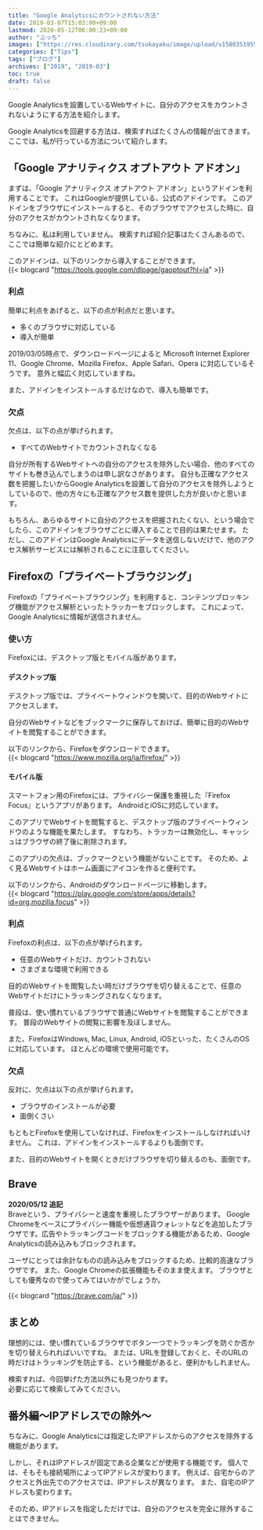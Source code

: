 ```yaml
---
title: "Google Analyticsにカウントされない方法"
date: 2019-03-07T15:03:00+09:00
lastmod: 2020-05-12T06:00:23+09:00
author: "ぶっち"
images: ["https://res.cloudinary.com/tsukayaku/image/upload/v1580351955/Blog-personal/thumbnail/blog.jpg"]
categories: ["Tips"]
tags: ["ブログ"]
archives: ["2019", "2019-03"]
toc: true
draft: false
---
```


Google Analyticsを設置しているWebサイトに、自分のアクセスをカウントされないようにする方法を紹介します。

Google Analyticsを回避する方法は、検索すればたくさんの情報が出てきます。  
ここでは、私が行っている方法について紹介します。

## 「Google アナリティクス オプトアウト アドオン」
まずは、「Google アナリティクス オプトアウト アドオン」というアドインを利用することです。
これはGoogleが提供している、公式のアドインです。
このアドインをブラウザにインストールすると、そのブラウザでアクセスした時に、自分のアクセスがカウントされなくなります。

ちなみに、私は利用していません。
検索すれば紹介記事はたくさんあるので、ここでは簡単な紹介にとどめます。

このアドインは、以下のリンクから導入することができます。  
{{< blogcard "https://tools.google.com/dlpage/gaoptout?hl=ja" >}}

### 利点
簡単に利点をあげると、以下の点が利点だと思います。

* 多くのブラウザに対応している
* 導入が簡単

2019/03/05時点で、ダウンロードページによると Microsoft Internet Explorer 11、Google Chrome、Mozilla Firefox、Apple Safari、Opera に対応しているそうです。
意外と幅広く対応していますね。

また、アドインをインストールするだけなので、導入も簡単です。

### 欠点
欠点は、以下の点が挙げられます。

* すべてのWebサイトでカウントされなくなる

自分が所有するWebサイトへの自分のアクセスを除外したい場合、他のすべてのサイトも巻き込んでしまうのは申し訳なさがあります。
自分も正確なアクセス数を把握したいからGoogle Analyticsを設置して自分のアクセスを除外しようとしているので、他の方々にも正確なアクセス数を提供した方が良いかと思います。

もちろん、あらゆるサイトに自分のアクセスを把握されたくない、という場合でしたら、このアドインをブラウザごとに導入することで目的は果たせます。
ただし、このアドインはGoogle Analyticsにデータを送信しないだけで、他のアクセス解析サービスには解析されることに注意してください。

## Firefoxの「プライベートブラウジング」
Firefoxの「プライベートブラウジング」を利用すると、コンテンツブロッキング機能がアクセス解析といったトラッカーをブロックします。
これによって、Google Analyticsに情報が送信されません。

### 使い方
Firefoxには、デスクトップ版とモバイル版があります。

#### デスクトップ版
デスクトップ版では、プライベートウィンドウを開いて、目的のWebサイトにアクセスします。

自分のWebサイトなどをブックマークに保存しておけば、簡単に目的のWebサイトを閲覧することができます。

以下のリンクから、Firefoxをダウンロードできます。  
{{< blogcard "https://www.mozilla.org/ja/firefox/" >}}

#### モバイル版
スマートフォン用のFirefoxには、プライバシー保護を重視した『Firefox Focus』というアプリがあります。
AndroidとiOSに対応しています。

このアプリでWebサイトを閲覧すると、デスクトップ版のプライベートウィンドウのような機能を果たします。
すなわち、トラッカーは無効化し、キャッシュはブラウザの終了後に削除されます。

このアプリの欠点は、ブックマークという機能がないことです。
そのため、よく見るWebサイトはホーム画面にアイコンを作ると便利です。

以下のリンクから、Androidのダウンロードページに移動します。  
{{< blogcard "https://play.google.com/store/apps/details?id=org.mozilla.focus" >}}

### 利点
Firefoxの利点は、以下の点が挙げられます。

* 任意のWebサイトだけ、カウントされない
* さまざまな環境で利用できる

目的のWebサイトを閲覧したい時だけブラウザを切り替えることで、任意のWebサイトだけにトラッキングされなくなります。

普段は、使い慣れているブラウザで普通にWebサイトを閲覧することができます。
普段のWebサイトの閲覧に影響を及ぼしません。

また、FirefoxはWindows, Mac, Linux, Android, iOSといった、たくさんのOSに対応しています。
ほとんどの環境で使用可能です。

### 欠点
反対に、欠点は以下の点が挙げられます。

* ブラウザのインストールが必要
* 面倒くさい

もともとFirefoxを使用していなければ、Firefoxをインストールしなければいけません。
これは、アドインをインストールするよりも面倒です。

また、目的のWebサイトを開くときだけブラウザを切り替えるのも、面倒です。

## Brave
**2020/05/12 追記**  
Braveという、プライバシーと速度を重視したブラウザーがあります。
Google Chromeをベースにプライバシー機能や仮想通貨ウォレットなどを追加したブラウザです。広告やトラッキングコードをブロックする機能があるため、Google Analyticsの読み込みもブロックされます。

ユーザにとっては余計なものの読み込みをブロックするため、比較的高速なブラウザです。
また、Google Chromeの拡張機能もそのまま使えます。
ブラウザとしても優秀なので使ってみてはいかがでしょうか。

{{< blogcard "https://brave.com/ja/" >}}

## まとめ
理想的には、使い慣れているブラウザでボタン一つでトラッキングを防ぐか否かを切り替えられればいいですね。
または、URLを登録しておくと、そのURLの時だけはトラッキングを防止する、という機能があると、便利かもしれません。

検索すれば、今回挙げた方法以外にも見つかります。  
必要に応じて検索してみてください。

## 番外編～IPアドレスでの除外～
ちなみに、Google Analyticsには指定したIPアドレスからのアクセスを除外する機能があります。

しかし、それはIPアドレスが固定である企業などが使用する機能です。
個人では、そもそも接続場所によってIPアドレスが変わります。
例えば、自宅からのアクセスと外出先でのアクセスでは、IPアドレスが異なります。
また、自宅のIPアドレスも変わります。

そのため、IPアドレスを指定しただけでは、自分のアクセスを完全に除外することはできません。
